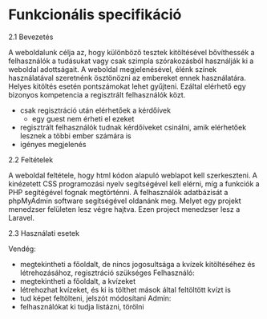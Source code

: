 # Funkcionális specifikáció

2.1 Bevezetés

A weboldalunk célja az, hogy különböző tesztek kitöltésével bővíthessék a felhasználók a tudásukat vagy csak szimpla szórakozásból használják ki a weboldal adottságait.
A weboldal megjelenésével, élénk színek használatával szeretnénk ösztönözni az embereket ennek használatára. Helyes kitöltés esetén pontszámokat lehet gyűjteni.
Ezáltal elérhető egy bizonyos kompetencia a regisztrált felhasználók közt.
- csak regisztráció után elérhetőek a kérdőívek
  - egy guest nem érheti el ezeket
- regisztrált felhasználók tudnak kérdőíveket csinálni, amik elérhetőek lesznek a többi ember számára is
- igényes megjelenés

2.2 Feltételek

A weboldal feltétele, hogy html kódon alapuló weblapot kell szerkeszteni. A kinézetett CSS programozási nyelv segítségével kell elérni, míg a funkciók a PHP 
segítégével fognak megtörténni. A felhasználók adatbázisát a phpMyAdmin software segítségével oldanánk meg. Melyet egy projekt menedzser felületen lesz végre hajtva. Ezen project menedzser lesz a Laravel.

2.3 Használati esetek

Vendég:
  - megtekintheti a főoldalt, de nincs jogosultsága a kvízek kitöltéséhez és létrehozásához, regisztráció szükséges
Felhasználó:
  - megtekintheti a főoldalt, a kvízeket
  - létrehozhat kvízeket, és ki is tölthet mások által feltöltött kvízt is
  - tud képet feltölteni, jelszót módosítani
Admin:
  - felhasználókat ki tudja listázni, törölni
